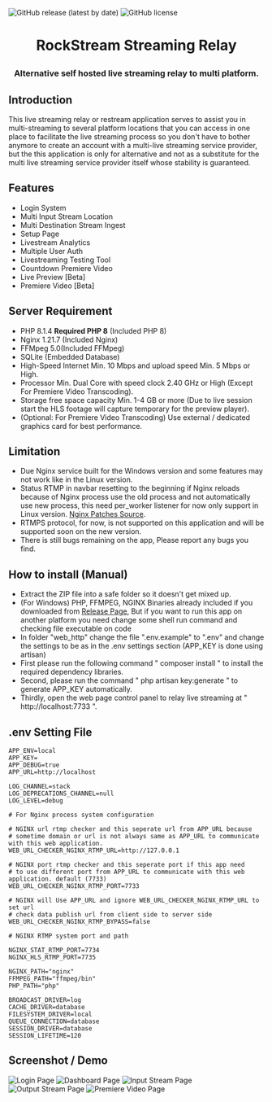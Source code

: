 ![GitHub release (latest by date)](https://img.shields.io/github/downloads/sandyh90/rockstream-streaming-relay/latest/total?style=for-the-badge)
![GitHub license](https://img.shields.io/github/license/sandyh90/rockstream-streaming-relay?style=for-the-badge)

<h1 align="center">RockStream Streaming Relay</p>

<h3 align="center">Alternative self hosted live streaming relay to multi platform.</h3>

## Introduction
This live streaming relay or restream application serves to assist you in multi-streaming to several platform locations that you can access in one place to facilitate the live streaming process so you don't have to bother anymore
to create an account with a multi-live streaming service provider, but the this application is only for alternative and not as a substitute for the multi live streaming service provider itself whose stability is guaranteed.

## Features
- Login System
- Multi Input Stream Location
- Multi Destination Stream Ingest
- Setup Page
- Livestream Analytics
- Multiple User Auth
- Livestreaming Testing Tool
- Countdown Premiere Video
- Live Preview [Beta]
- Premiere Video [Beta]

## Server Requirement
- PHP 8.1.4 **Required PHP 8** (Included PHP 8)
- Nginx 1.21.7 (Included Nginx)
- FFMpeg 5.0(Included FFMpeg)
- SQLite (Embedded Database)
- High-Speed Internet Min. 10 Mbps and upload speed Min. 5 Mbps or High.
- Processor Min. Dual Core with speed clock 2.40 GHz or High (Except For Premiere Video Transcoding).
- Storage free space capacity Min. 1-4 GB or more (Due to live session start the HLS footage will capture temporary for the preview player).
- (Optional: For Premiere Video Transcoding) Use external / dedicated graphics card for best performance.

## Limitation
- Due Nginx service built for the Windows version and some features may not work like in the Linux version.
- Status RTMP in navbar resetting to the beginning if Nginx reloads because of Nginx process use the old process and not automatically use new process, this need per_worker listener for now only support in Linux version. [Nginx Patches Source](https://github.com/arut/nginx-patches).
- RTMPS protocol, for now, is not supported on this application and will be supported soon on the new version.
- There is still bugs remaining on the app, Please report any bugs you find.

## How to install (Manual)
- Extract the ZIP file into a safe folder so it doesn't get mixed up.
- (For Windows) PHP, FFMPEG, NGINX Binaries already included if you downloaded from [Release Page](https://github.com/sandyh90/rockstream-streaming-relay/releases),
But if you want to run this app on another platform you need change some shell run command and checking file executable on code
- In folder "web_http" change the file ".env.example" to ".env" and change the settings to be as in the .env settings section (APP_KEY is done using artisan)
- First please run the following command " composer install " to install the required dependency libraries.
- Second, please run the command " php artisan key:generate " to generate APP_KEY automatically.
- Thirdly, open the web page control panel to relay live streaming at " http://localhost:7733 ".

## .env Setting File
```
APP_ENV=local
APP_KEY=
APP_DEBUG=true
APP_URL=http://localhost

LOG_CHANNEL=stack
LOG_DEPRECATIONS_CHANNEL=null
LOG_LEVEL=debug

# For Nginx process system configuration

# NGINX url rtmp checker and this seperate url from APP_URL because
# sometime domain or url is not always same as APP_URL to communicate with this web application.
WEB_URL_CHECKER_NGINX_RTMP_URL=http://127.0.0.1

# NGINX port rtmp checker and this seperate port if this app need
# to use different port from APP_URL to communicate with this web application. default (7733)
WEB_URL_CHECKER_NGINX_RTMP_PORT=7733

# NGINX will Use APP_URL and ignore WEB_URL_CHECKER_NGINX_RTMP_URL to set url
# check data publish url from client side to server side
WEB_URL_CHECKER_NGINX_RTMP_BYPASS=false

# NGINX RTMP system port and path

NGINX_STAT_RTMP_PORT=7734
NGINX_HLS_RTMP_PORT=7735

NGINX_PATH="nginx"
FFMPEG_PATH="ffmpeg/bin"
PHP_PATH="php"

BROADCAST_DRIVER=log
CACHE_DRIVER=database
FILESYSTEM_DRIVER=local
QUEUE_CONNECTION=database
SESSION_DRIVER=database
SESSION_LIFETIME=120
```

## Screenshot / Demo


![Login Page](https://user-images.githubusercontent.com/30236529/156620510-0f9a186f-4e6d-48a1-a532-e323bc471131.jpeg)
![Dashboard Page](https://user-images.githubusercontent.com/30236529/163223536-2a737e4e-ce1c-461f-9e47-e57230cd78e5.jpeg)
![Input Stream Page](https://user-images.githubusercontent.com/30236529/163223823-bd44fff7-0530-4c9e-b4e9-aefe6d005f1f.jpeg)
![Output Stream Page](https://user-images.githubusercontent.com/30236529/163223908-f4e6927e-ef0b-412f-90ef-106de165a08c.jpeg)
![Premiere Video Page](https://user-images.githubusercontent.com/30236529/163223975-0a03bfb5-3b57-45b0-9416-4a24db6b2b57.jpeg)

